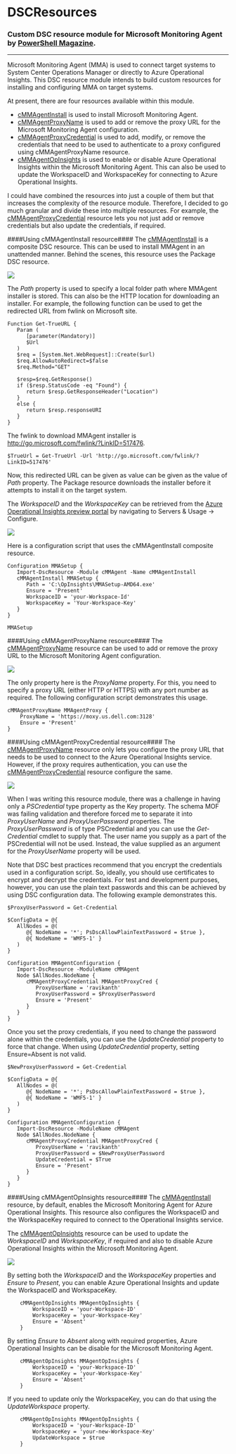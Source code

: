 # DSCResources #
### Custom DSC resource module for Microsoft Monitoring Agent by [PowerShell Magazine](http://www.powershellmagazine.com "PowerShell Magazine"). ###

----------

Microsoft Monitoring Agent (MMA) is used to connect target systems to System Center Operations Manager or directly to Azure Operational Insights. This DSC resource module intends to build custom resources for installing and configuring MMA on target systems.

At present, there are four resources available within this module.

- [cMMAgentInstall](https://github.com/rchaganti/DSCResources/tree/master/cMMAgent/DSCResources/cMMAgentInstall) is used to install Microsoft Monitoring Agent.
- [cMMAgentProxyName](https://github.com/rchaganti/DSCResources/tree/master/cMMAgent/DSCResources/cMMAgentProxyName) is used to add or remove the proxy URL for the Microsoft Monitoring Agent configuration.
- [cMMAgentProxyCredential](https://github.com/rchaganti/DSCResources/tree/master/cMMAgent/DSCResources/cMMAgentProxyCredential) is used to add, modify, or remove the credentials that need to be used to authenticate to a proxy configured using cMMAgentProxyName resource.
- [cMMAgentOpInsights](https://github.com/rchaganti/DSCResources/tree/master/cMMAgent/DSCResources/cMMAgentOpInsights) is used to enable or disable Azure Operational Insights within the Microsoft Monitoring Agent. This can also be used to update the WorkspaceID and WorkspaceKey for connecting to Azure Operational Insights.

I could have combined the resources into just a couple of them but that increases the complexity of the resource module. Therefore, I decided to go much granular and divide these into multiple resources. For example, the [cMMAgentProxyCredential](https://github.com/rchaganti/DSCResources/tree/master/cMMAgent/DSCResources/cMMAgentProxyCredential) resource lets you not just add or remove credentials but also update the credentials, if required.

####Using cMMAgentInstall resource####
The [cMMAgentInstall](https://github.com/rchaganti/DSCResources/tree/master/cMMAgent/DSCResources/cMMAgentInstall) is a composite DSC resource. This can be used to install MMAgent in an unattended manner. Behind the scenes, this resource uses the Package DSC resource.

![](http://i.imgur.com/tkrhB01.png)

The *Path* property is used to specify a local folder path where MMAgent installer is stored. This can also be the HTTP location for downloading an installer. For example, the following function can be used to get the redirected URL from fwlink on Microsoft site.

    Function Get-TrueURL {   
       Param (
          [parameter(Mandatory)]
          $Url
       )
       $req = [System.Net.WebRequest]::Create($url)
       $req.AllowAutoRedirect=$false
       $req.Method="GET"
    
       $resp=$req.GetResponse()
       if ($resp.StatusCode -eq "Found") {
          return $resp.GetResponseHeader("Location")
       }   
       else {
          return $resp.responseURI
       }
    }

The fwlink to download MMAgent installer is http://go.microsoft.com/fwlink/?LinkID=517476.

    $TrueUrl = Get-TrueUrl -Url 'http://go.microsoft.com/fwlink/?LinkID=517476'

Now, this redirected URL can be given as value can be given as the value of *Path* property. The Package resource downloads the installer before it attempts to install it on the target system.

The *WorkspaceID* and the *WorkspaceKey* can be retrieved from the [Azure Operational Insights preview portal](https://preview.opinsights.azure.com) by navigating to Servers & Usage -> Configure.

![](http://i.imgur.com/k2Q7q9j.png)

Here is a configuration script that uses the cMMAgentInstall composite resource.

    Configuration MMASetup {
       Import-DscResource -Module cMMAgent -Name cMMAgentInstall
       cMMAgentInstall MMASetup {
          Path = 'C:\OpInsights\MMASetup-AMD64.exe'
          Ensure = 'Present'
          WorkspaceID = 'your-Workspace-Id'
          WorkspaceKey = 'Your-Workspace-Key'
       }
    }
    
    MMASetup

####Using cMMAgentProxyName resource####
The [cMMAgentProxyName](https://github.com/rchaganti/DSCResources/tree/master/cMMAgent/DSCResources/cMMAgentProxyName) resource can be used to add or remove the proxy URL to the Microsoft Monitoring Agent configuration.

![](http://i.imgur.com/TKThxSa.png)

The only property here is the *ProxyName* property. For this, you need to specify a proxy URL (either HTTP or HTTPS) with any port number as required. The following configuration script demonstrates this usage.

    cMMAgentProxyName MMAgentProxy {
        ProxyName = 'https://moxy.us.dell.com:3128'
        Ensure = 'Present'
    }

####Using cMMAgentProxyCredential resource####
The [cMMAgentProxyName](https://github.com/rchaganti/DSCResources/tree/master/cMMAgent/DSCResources/cMMAgentProxyName) resource only lets you configure the proxy URL that needs to be used to connect to the Azure Operational Insights service. However, if the proxy requires authentication, you can use the [cMMAgentProxyCredential](https://github.com/rchaganti/DSCResources/tree/master/cMMAgent/DSCResources/cMMAgentProxyCredential) resource configure the same.

![](http://i.imgur.com/jRuGPa0.png)

When I was writing this resource module, there was a challenge in having only a *PSCredential* type property as the Key property. The schema MOF was failing validation and therefore forced me to separate it into *ProxyUserName* and *ProxyUserPassword* properties. The *ProxyUserPassword* is of type PSCredential and you can use the *Get-Credential* cmdlet to supply that. The user name you supply as a part of the PSCredential will not be used. Instead, the value supplied as an argument for the *ProxyUserName* property will be used.

Note that DSC best practices recommend that you encrypt the credentials used in a configuration script. So, ideally, you should use certificates to encrypt and decrypt the credentials. For test and development purposes, however, you can use the plain text passwords and this can be achieved by using DSC configuration data. The following example demonstrates this.

    $ProxyUserPassword = Get-Credential
    
    $ConfigData = @{
       AllNodes = @(
          @{ NodeName = '*'; PsDscAllowPlainTextPassword = $true },
          @{ NodeName = 'WMF5-1' }
       )
    }
    
    Configuration MMAgentConfiguration {
       Import-DscResource -ModuleName cMMAgent
       Node $AllNodes.NodeName {
          cMMAgentProxyCredential MMAgentProxyCred {
             ProxyUserName = 'ravikanth'
             ProxyUserPassword = $ProxyUserPassword
             Ensure = 'Present'
          }
       }
    }

Once you set the proxy credentials, if you need to change the password alone within the credentials, you can use the *UpdateCredential* property to force that change. When using *UpdateCredential* property, setting Ensure=Absent is not valid.

    $NewProxyUserPassword = Get-Credential
    
    $ConfigData = @{
       AllNodes = @(
          @{ NodeName = '*'; PsDscAllowPlainTextPassword = $true },
          @{ NodeName = 'WMF5-1' }
       )
    }
    
    Configuration MMAgentConfiguration {
       Import-DscResource -ModuleName cMMAgent
       Node $AllNodes.NodeName {
          cMMAgentProxyCredential MMAgentProxyCred {
             ProxyUserName = 'ravikanth'
             ProxyUserPassword = $NewProxyUserPassword
             UpdateCredential = $True
             Ensure = 'Present'
          }
       }
    }

####Using cMMAgentOpInsights resource####
The [cMMAgentInstall](https://github.com/rchaganti/DSCResources/tree/master/cMMAgent/DSCResources/cMMAgentInstall) resource, by default, enables the Microsoft Monitoring Agent for Azure Operational Insights. This resource also configures the WorkspaceID and the WorkspaceKey required to connect to the Operational Insights service. 

The [cMMAgentOpInsights](https://github.com/rchaganti/DSCResources/tree/master/cMMAgent/DSCResources/cMMAgentOpInsights) resource can be used to update the *WorkspaceID* and *WorkspaceKey*, if required and also to disable Azure Operational Insights within the Microsoft Monitoring Agent.

![](http://i.imgur.com/JptPoQB.png)

By setting both the *WorkspaceID* and the *WorkspaceKey* properties and *Ensure* to *Present*, you can enable Azure Operational Insights and update the WorkspaceID and WorkspaceKey.

        cMMAgentOpInsights MMAgentOpInsights {
            WorkspaceID = 'your-Workspace-ID'
            WorkspaceKey = 'your-Workspace-Key'
            Ensure = 'Absent'
        }

By setting *Ensure* to *Absent* along with required properties, Azure Operational Insights can be disable for the Microsoft Monitoring Agent.

        cMMAgentOpInsights MMAgentOpInsights {
            WorkspaceID = 'your-Workspace-ID'
            WorkspaceKey = 'your-Workspace-Key'
            Ensure = 'Absent'
        }

If you need to update only the WorkspaceKey, you can do that using the *UpdateWorkspace* property.

        cMMAgentOpInsights MMAgentOpInsights {
            WorkspaceID = 'your-Workspace-ID'
            WorkspaceKey = 'your-new-Workspace-Key'
            UpdateWorkspace = $true
        }